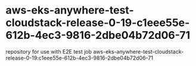 # aws-eks-anywhere-test-cloudstack-release-0-19-c1eee55e-612b-4ec3-9816-2dbe04b72d06-71
repository for use with E2E test job aws-eks-anywhere-test-cloudstack-release-0-19:c1eee55e-612b-4ec3-9816-2dbe04b72d06-71
